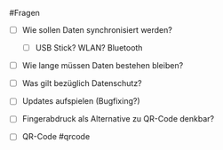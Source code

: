 #Fragen
- [ ] Wie sollen Daten synchronisiert werden?
	- [ ] USB Stick? WLAN? Bluetooth
- [ ] Wie lange müssen Daten bestehen bleiben?
- [ ] Was gilt bezüglich Datenschutz?
- [ ] Updates aufspielen (Bugfixing?)
- [ ] Fingerabdruck als Alternative zu QR-Code denkbar?
- [ ] QR-Code #qrcode

      